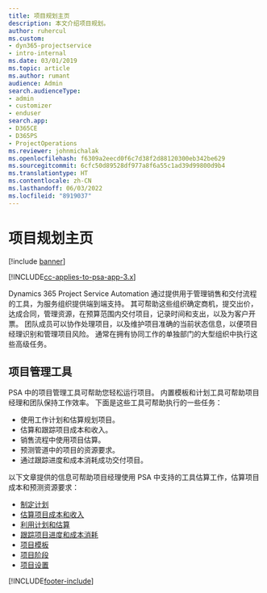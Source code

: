 ```yaml
---
title: 项目规划主页
description: 本文介绍项目规划。
author: ruhercul
ms.custom:
- dyn365-projectservice
- intro-internal
ms.date: 03/01/2019
ms.topic: article
ms.author: rumant
audience: Admin
search.audienceType:
- admin
- customizer
- enduser
search.app:
- D365CE
- D365PS
- ProjectOperations
ms.reviewer: johnmichalak
ms.openlocfilehash: f6309a2eecd0f6c7d38f2d88120300eb342be629
ms.sourcegitcommit: 6cfc50d89528df977a8f6a55c1ad39d99800d9b4
ms.translationtype: HT
ms.contentlocale: zh-CN
ms.lasthandoff: 06/03/2022
ms.locfileid: "8919037"
---
```

# <a name="project-planning-home-page"></a>项目规划主页

[!include [banner](../includes/psa-now-project-operations.md)]

[!INCLUDE[cc-applies-to-psa-app-3.x](../includes/cc-applies-to-psa-app-3x.md)]

Dynamics 365 Project Service Automation 通过提供用于管理销售和交付流程的工具，为服务组织提供端到端支持。 其可帮助这些组织确定商机，提交出价，达成合同，管理资源，在预算范围内交付项目，记录时间和支出，以及为客户开票。 团队成员可以协作处理项目，以及维护项目准确的当前状态信息，以便项目经理识别和管理项目风险。 通常在拥有协同工作的单独部门的大型组织中执行这些高级任务。

## <a name="project-management-tools"></a>项目管理工具

PSA 中的项目管理工具可帮助您轻松运行项目。 内置模板和计划工具可帮助项目经理和团队保持工作效率。 下面是这些工具可帮助执行的一些任务：

- 使用工作计划和估算规划项目。
- 估算和跟踪项目成本和收入。
- 销售流程中使用项目估算。
- 预测管道中的项目的资源要求。
- 通过跟踪进度和成本消耗成功交付项目。

以下文章提供的信息可帮助项目经理使用 PSA 中支持的工具估算工作，估算项目成本和预测资源要求：

- [制定计划](project-creating.md)
- [估算项目成本和收入](project-estimating.md)
- [利用计划和估算](project-leveraging.md)
- [跟踪项目进度和成本消耗](project-tracking.md)
- [项目模板](project-templates.md)
- [项目阶段](project-stages.md)
- [项目设置](project-settings.md)


[!INCLUDE[footer-include](../includes/footer-banner.md)]
